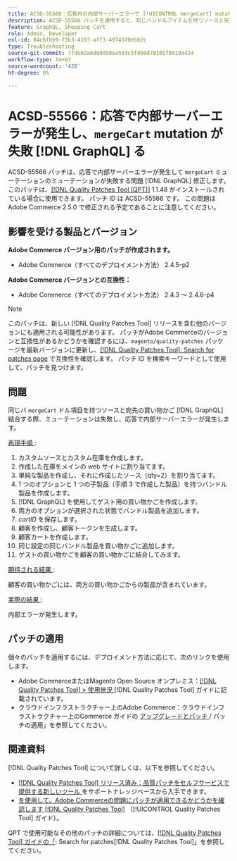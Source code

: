 ```yaml
---
title: ACSD-55566：応答内の内部サーバーエラーで [!UICONTROL mergeCart] mutation が失敗  [!DNL GraphQL]  る
description: ACSD-55566 パッチを適用すると、同じバンドルアイテムを持つソースと宛先の買い物かごを結合する際に、「mergeCart」ミューテーションが内部サーバーエラー in [!DNL GraphQL] response で失敗するAdobe Commerceの問題を修正できます。
feature: GraphQL, Shopping Cart
role: Admin, Developer
exl-id: 84c6fbb9-73b3-4197-aff3-49743f0ebb2c
type: Troubleshooting
source-git-commit: 7fdb02a6d89d50ea593c5fd99d78101f89198424
workflow-type: tm+mt
source-wordcount: '428'
ht-degree: 0%

---
```


# ACSD-55566：応答で内部サーバーエラーが発生し、`mergeCart` mutation が失敗 [!DNL GraphQL] る

ACSD-55566 パッチは、応答で内部サーバーエラーが発生して `mergeCart` ミューテーションのミューテーションが失敗する問題 [!DNL GraphQL] 修正します。 このパッチは、[[!DNL Quality Patches Tool (QPT)]](https://experienceleague.adobe.com/en/docs/commerce-operations/tools/quality-patches-tool/quality-patches-tool-to-self-serve-quality-patches) 1.1.48 がインストールされている場合に使用できます。 パッチ ID は ACSD-55566 です。 この問題はAdobe Commerce 2.5.0 で修正される予定であることに注意してください。

## 影響を受ける製品とバージョン

**Adobe Commerce バージョン用のパッチが作成されます。**

* Adobe Commerce（すべてのデプロイメント方法） 2.4.5-p2

**Adobe Commerce バージョンとの互換性：**

* Adobe Commerce（すべてのデプロイメント方法） 2.4.3 ～ 2.4.6-p4

>[!NOTE]
>
>このパッチは、新しい [!DNL Quality Patches Tool] リリースを含む他のバージョンにも適用される可能性があります。 パッチがAdobe Commerceのバージョンと互換性があるかどうかを確認するには、`magento/quality-patches` パッケージを最新バージョンに更新し、[[!DNL Quality Patches Tool]: Search for patches page](https://experienceleague.adobe.com/tools/commerce-quality-patches/index.html) で互換性を確認します。 パッチ ID を検索キーワードとして使用して、パッチを見つけます。

## 問題

同じバ `mergeCart` ドル項目を持つソースと宛先の買い物かご [!DNL GraphQL] 結合する際、ミューテーションは失敗し、応答で内部サーバーエラーが発生します。

<u> 再現手順 </u>:

1. カスタムソースとカスタム在庫を作成します。
1. 作成した在庫をメインの web サイトに割り当てます。
1. 単純な製品を作成し、それに作成したソース（qty=2）を割り当てます。
1. 1 つのオプションと 1 つの子製品（手順 3 で作成した製品）を持つバンドル製品を作成します。
1. [!DNL GraphQL] を使用してゲスト用の買い物かごを作成します。
1. 両方のオプションが選択された状態でバンドル製品を追加します。
1. *cartID* を保存します。
1. 顧客を作成し、顧客トークンを生成します。
1. 顧客カートを作成します。
1. 同じ設定の同じバンドル製品を買い物かごに追加します。
1. ゲストの買い物かごを顧客の買い物かごに結合してみます。

<u> 期待される結果 </u>:

顧客の買い物かごには、両方の買い物かごからの製品が含まれています。

<u> 実際の結果 </u>:

内部エラーが発生します。

## パッチの適用

個々のパッチを適用するには、デプロイメント方法に応じて、次のリンクを使用します。

* Adobe CommerceまたはMagento Open Source オンプレミス：[[!DNL Quality Patches Tool] > 使用状況 ](/help/tools/quality-patches-tool/usage.md) [!DNL Quality Patches Tool] ガイドに記載されています。
* クラウドインフラストラクチャー上のAdobe Commerce：クラウドインフラストラクチャー上のCommerce ガイドの [ アップグレードとパッチ ](https://experienceleague.adobe.com/docs/commerce-cloud-service/user-guide/develop/upgrade/apply-patches.html)/ パッチの適用」を参照してください。

## 関連資料

[!DNL Quality Patches Tool] について詳しくは、以下を参照してください。

* [[!DNL Quality Patches Tool]  リリース済み：品質パッチをセルフサービスで提供する新しいツール ](https://experienceleague.adobe.com/en/docs/commerce-operations/tools/quality-patches-tool/quality-patches-tool-to-self-serve-quality-patches) をサポートナレッジベースから入手できます。
* [ を使用して、Adobe Commerceの問題にパッチが適用できるかどうかを確認します  [!DNL Quality Patches Tool]](/help/tools/quality-patches-tool/patches-available-in-qpt/check-patch-for-magento-issue-with-magento-quality-patches.md) （[!UICONTROL Quality Patches Tool] ガイド）。


QPT で使用可能なその他のパッチの詳細については、[[!DNL Quality Patches Tool] ガイドの「](https://experienceleague.adobe.com/tools/commerce-quality-patches/index.html): Search for patches[!DNL Quality Patches Tool]」を参照してください。
